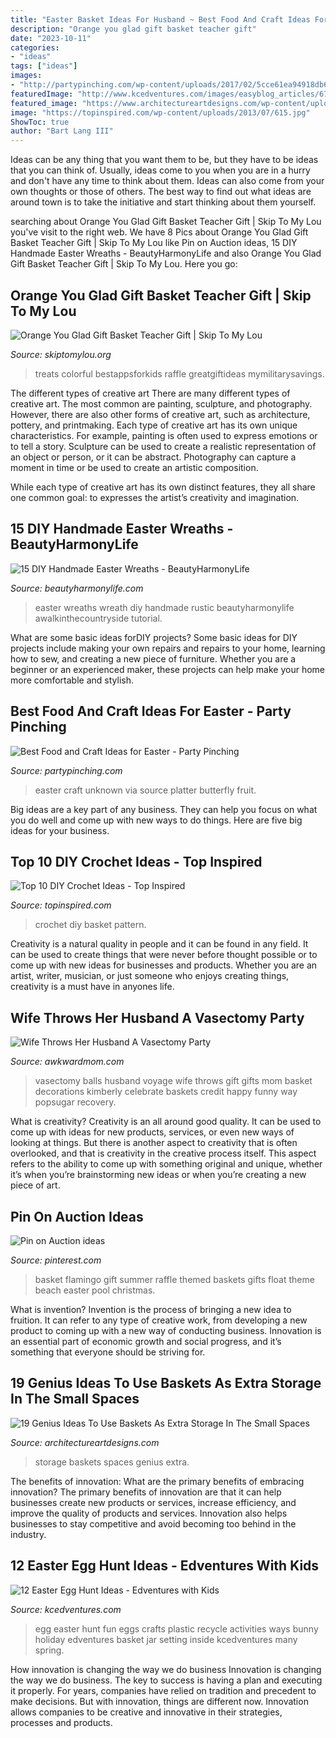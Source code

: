 ```yaml
---
title: "Easter Basket Ideas For Husband ~ Best Food And Craft Ideas For Easter"
description: "Orange you glad gift basket teacher gift"
date: "2023-10-11"
categories:
- "ideas"
tags: ["ideas"]
images:
- "http://partypinching.com/wp-content/uploads/2017/02/5cce61ea94918db689a80c460d37bf6b.jpg"
featuredImage: "http://www.kcedventures.com/images/easyblog_articles/676/egg-jar.jpg"
featured_image: "https://www.architectureartdesigns.com/wp-content/uploads/2016/05/2-1.jpg"
image: "https://topinspired.com/wp-content/uploads/2013/07/615.jpg"
ShowToc: true
author: "Bart Lang III"
---
```



Ideas can be any thing that you want them to be, but they have to be ideas that you can think of. Usually, ideas come to you when you are in a hurry and don't have any time to think about them. Ideas can also come from your own thoughts or those of others. The best way to find out what ideas are around town is to take the initiative and start thinking about them yourself.

	

		
searching about Orange You Glad Gift Basket Teacher Gift | Skip To My Lou you've visit to the right web. We have 8 Pics about Orange You Glad Gift Basket Teacher Gift | Skip To My Lou like Pin on Auction ideas, 15 DIY Handmade Easter Wreaths - BeautyHarmonyLife and also Orange You Glad Gift Basket Teacher Gift | Skip To My Lou. Here you go:
		
    
## Orange You Glad Gift Basket Teacher Gift | Skip To My Lou

<img loading=lazy src="https://www.skiptomylou.org/wp-content/uploads/2015/04/teacher-appreciation-gift-basket-4.jpg" onerror="this.onerror=null;this.src='https://tse2.mm.bing.net/th?id=OIP.gIyjAeC9EwTA1BdayVdXXQHaKl&amp;pid=15.1';" alt="Orange You Glad Gift Basket Teacher Gift | Skip To My Lou">

_Source: skiptomylou.org_

>treats colorful bestappsforkids raffle greatgiftideas mymilitarysavings. 

	

The different types of creative art
There are many different types of creative art. The most common are painting, sculpture, and photography. However, there are also other forms of creative art, such as architecture, pottery, and printmaking.
Each type of creative art has its own unique characteristics. For example, painting is often used to express emotions or to tell a story. Sculpture can be used to create a realistic representation of an object or person, or it can be abstract. Photography can capture a moment in time or be used to create an artistic composition.

While each type of creative art has its own distinct features, they all share one common goal: to expresses the artist’s creativity and imagination.

    
## 15 DIY Handmade Easter Wreaths - BeautyHarmonyLife

<img loading=lazy src="https://beautyharmonylife.com/wp-content/uploads/2014/03/Rustic-Easter-Wreath.jpg" onerror="this.onerror=null;this.src='https://tse2.mm.bing.net/th?id=OIP.MCc-8FoEj3oWDAQAut6TUwHaJx&amp;pid=15.1';" alt="15 DIY Handmade Easter Wreaths - BeautyHarmonyLife">

_Source: beautyharmonylife.com_

>easter wreaths wreath diy handmade rustic beautyharmonylife awalkinthecountryside tutorial. 

	

What are some basic ideas forDIY projects?
Some basic ideas for DIY projects include making your own repairs and repairs to your home, learning how to sew, and creating a new piece of furniture. Whether you are a beginner or an experienced maker, these projects can help make your home more comfortable and stylish.

    
## Best Food And Craft Ideas For Easter - Party Pinching

<img loading=lazy src="http://partypinching.com/wp-content/uploads/2017/02/5cce61ea94918db689a80c460d37bf6b.jpg" onerror="this.onerror=null;this.src='https://tse4.mm.bing.net/th?id=OIP.V-8H1HavOilbWkq9u6pVWAHaLG&amp;pid=15.1';" alt="Best Food and Craft Ideas for Easter - Party Pinching">

_Source: partypinching.com_

>easter craft unknown via source platter butterfly fruit. 

	

Big ideas are a key part of any business. They can help you focus on what you do well and come up with new ways to do things. Here are five big ideas for your business.

    
## Top 10 DIY Crochet Ideas - Top Inspired

<img loading=lazy src="https://topinspired.com/wp-content/uploads/2013/07/615.jpg" onerror="this.onerror=null;this.src='https://tse2.mm.bing.net/th?id=OIP.nOFxpQuFGmhSg3H6ayN22QHaHa&amp;pid=15.1';" alt="Top 10 DIY Crochet Ideas - Top Inspired">

_Source: topinspired.com_

>crochet diy basket pattern. 

	

Creativity is a natural quality in people and it can be found in any field. It can be used to create things that were never before thought possible or to come up with new ideas for businesses and products. Whether you are an artist, writer, musician, or just someone who enjoys creating things, creativity is a must have in anyones life.

    
## Wife Throws Her Husband A Vasectomy Party

<img loading=lazy src="http://awkwardmom.com/wp-content/uploads/2017/12/vas-2.jpg" onerror="this.onerror=null;this.src='https://tse1.mm.bing.net/th?id=OIP.bxIK-vBPWWQVtwnuOAdEqQHaJ3&amp;pid=15.1';" alt="Wife Throws Her Husband A Vasectomy Party">

_Source: awkwardmom.com_

>vasectomy balls husband voyage wife throws gift gifts mom basket decorations kimberly celebrate baskets credit happy funny way popsugar recovery. 

	

What is creativity?
Creativity is an all around good quality. It can be used to come up with ideas for new products, services, or even new ways of looking at things. But there is another aspect to creativity that is often overlooked, and that is creativity in the creative process itself. This aspect refers to the ability to come up with something original and unique, whether it’s when you’re brainstorming new ideas or when you’re creating a new piece of art.

    
## Pin On Auction Ideas

<img loading=lazy src="https://i.pinimg.com/736x/49/53/12/495312bddc9a37f7a7f52107a6f808f9.jpg" onerror="this.onerror=null;this.src='https://tse1.mm.bing.net/th?id=OIP.vMauU9lPr7I1ahvldj970gHaJ3&amp;pid=15.1';" alt="Pin on Auction ideas">

_Source: pinterest.com_

>basket flamingo gift summer raffle themed baskets gifts float theme beach easter pool christmas. 

	

What is invention?
Invention is the process of bringing a new idea to fruition. It can refer to any type of creative work, from developing a new product to coming up with a new way of conducting business. Innovation is an essential part of economic growth and social progress, and it’s something that everyone should be striving for.

    
## 19 Genius Ideas To Use Baskets As Extra Storage In The Small Spaces

<img loading=lazy src="https://www.architectureartdesigns.com/wp-content/uploads/2016/05/2-1.jpg" onerror="this.onerror=null;this.src='https://tse1.mm.bing.net/th?id=OIP.uEDPJYSG4ZYLDebB-sm1hAHaK5&amp;pid=15.1';" alt="19 Genius Ideas To Use Baskets As Extra Storage In The Small Spaces">

_Source: architectureartdesigns.com_

>storage baskets spaces genius extra. 

	

The benefits of innovation: What are the primary benefits of embracing innovation?
The primary benefits of innovation are that it can help businesses create new products or services, increase efficiency, and improve the quality of products and services. Innovation also helps businesses to stay competitive and avoid becoming too behind in the industry.

    
## 12 Easter Egg Hunt Ideas - Edventures With Kids

<img loading=lazy src="http://www.kcedventures.com/images/easyblog_articles/676/egg-jar.jpg" onerror="this.onerror=null;this.src='https://tse2.mm.bing.net/th?id=OIP.PebcHTWyTWWGYa1b6_ygdAHaJ3&amp;pid=15.1';" alt="12 Easter Egg Hunt Ideas - Edventures with Kids">

_Source: kcedventures.com_

>egg easter hunt fun eggs crafts plastic recycle activities ways bunny holiday edventures basket jar setting inside kcedventures many spring. 

	

How innovation is changing the way we do business
Innovation is changing the way we do business. The key to success is having a plan and executing it properly. For years, companies have relied on tradition and precedent to make decisions. But with innovation, things are different now. Innovation allows companies to be creative and innovative in their strategies, processes and products.


